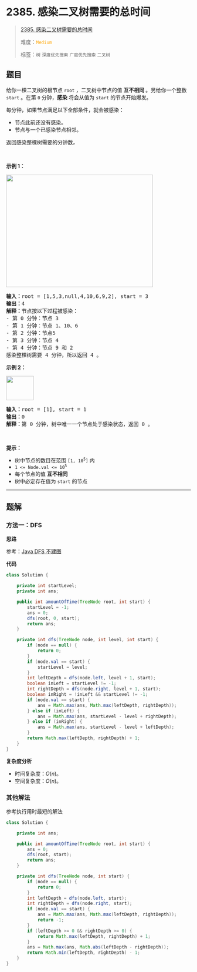 # 2385. 感染二叉树需要的总时间

> [2385. 感染二叉树需要的总时间](https://leetcode.cn/problems/amount-of-time-for-binary-tree-to-be-infected/)
>
> 难度：<font color=orange>`Medium`</font>
>
> 标签：`树` `深度优先搜索` `广度优先搜索` `二叉树`

## 题目

<p>给你一棵二叉树的根节点 <code>root</code> ，二叉树中节点的值 <strong>互不相同</strong> 。另给你一个整数 <code>start</code> 。在第 <code>0</code> 分钟，<strong>感染</strong> 将会从值为 <code>start</code> 的节点开始爆发。</p>

<p>每分钟，如果节点满足以下全部条件，就会被感染：</p>

<ul>
	<li>节点此前还没有感染。</li>
	<li>节点与一个已感染节点相邻。</li>
</ul>

<p>返回感染整棵树需要的分钟数<em>。</em></p>

<p>&nbsp;</p>

<p><strong>示例 1：</strong></p>
<img alt="" src="https://assets.leetcode.com/uploads/2022/06/25/image-20220625231744-1.png" style="width: 400px; height: 306px;">
<pre><strong>输入：</strong>root = [1,5,3,null,4,10,6,9,2], start = 3
<strong>输出：</strong>4
<strong>解释：</strong>节点按以下过程被感染：
- 第 0 分钟：节点 3
- 第 1 分钟：节点 1、10、6
- 第 2 分钟：节点5
- 第 3 分钟：节点 4
- 第 4 分钟：节点 9 和 2
感染整棵树需要 4 分钟，所以返回 4 。
</pre>

<p><strong>示例 2：</strong></p>
<img alt="" src="https://assets.leetcode.com/uploads/2022/06/25/image-20220625231812-2.png" style="width: 75px; height: 66px;">
<pre><strong>输入：</strong>root = [1], start = 1
<strong>输出：</strong>0
<strong>解释：</strong>第 0 分钟，树中唯一一个节点处于感染状态，返回 0 。
</pre>

<p>&nbsp;</p>

<p><strong>提示：</strong></p>

<ul>
	<li>树中节点的数目在范围 <code>[1, 10<sup>5</sup>]</code> 内</li>
	<li><code>1 &lt;= Node.val &lt;= 10<sup>5</sup></code></li>
	<li>每个节点的值 <strong>互不相同</strong></li>
	<li>树中必定存在值为 <code>start</code> 的节点</li>
</ul>


--------------------

## 题解

### 方法一：DFS

**思路**

参考：[Java DFS 不建图](https://leetcode.cn/problems/amount-of-time-for-binary-tree-to-be-infected/solutions/1764544/java-dfs-by-backtraxe-5ov9)

**代码**

```java
class Solution {

    private int startLevel;
    private int ans;

    public int amountOfTime(TreeNode root, int start) {
        startLevel = -1;
        ans = 0;
        dfs(root, 0, start);
        return ans;
    }

    private int dfs(TreeNode node, int level, int start) {
        if (node == null) {
            return 0;
        }
        if (node.val == start) {
            startLevel = level;
        }
        int leftDepth = dfs(node.left, level + 1, start);
        boolean inLeft = startLevel != -1;
        int rightDepth = dfs(node.right, level + 1, start);
        boolean inRight = !inLeft && startLevel != -1;
        if (node.val == start) {
            ans = Math.max(ans, Math.max(leftDepth, rightDepth));
        } else if (inLeft) {
            ans = Math.max(ans, startLevel - level + rightDepth);
        } else if (inRight) {
            ans = Math.max(ans, startLevel - level + leftDepth);
        }
        return Math.max(leftDepth, rightDepth) + 1;
    }
}
```

**复杂度分析**

- 时间复杂度：$O(n)$。
- 空间复杂度：$O(n)$。

### 其他解法

参考执行用时最短的解法

```java
class Solution {

    private int ans;

    public int amountOfTime(TreeNode root, int start) {
        ans = 0;
        dfs(root, start);
        return ans;
    }

    private int dfs(TreeNode node, int start) {
        if (node == null) {
            return 0;
        }
        int leftDepth = dfs(node.left, start);
        int rightDepth = dfs(node.right, start);
        if (node.val == start) {
            ans = Math.max(ans, Math.max(leftDepth, rightDepth));
            return -1;
        }
        if (leftDepth >= 0 && rightDepth >= 0) {
            return Math.max(leftDepth, rightDepth) + 1;
        }
        ans = Math.max(ans, Math.abs(leftDepth - rightDepth));
        return Math.min(leftDepth, rightDepth) - 1;
    }
}
```


